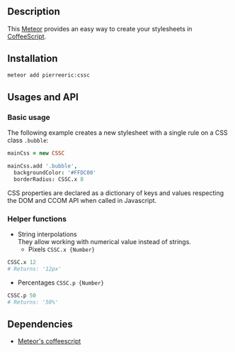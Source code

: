 ## Description
This [Meteor](https://www.meteor.com/) provides an easy way to create your stylesheets in [CoffeeScript](http://coffeescript.org/).

## Installation
```bash
meteor add pierreeric:cssc
```

## Usages and API
### Basic usage
The following example creates a new stylesheet with a single rule on a CSS
class `.bubble`:

```coffee
mainCss = new CSSC

mainCss.add '.bubble',
  backgroundColor: '#FFDC00'
  borderRadius: CSSC.x 8
```

CSS properties are declared as a dictionary of keys and values respecting
the DOM and CCOM API when called in Javascript.

### Helper functions
* String interpolations<br>
  They allow working with numerical value instead of strings.
  * Pixels `CSSC.x {Number}`
```coffee
CSSC.x 12
# Returns: '12px'
```
  * Percentages `CSSC.p {Number}`
```coffee
CSSC.p 50
# Returns: '50%'
```

## Dependencies
* [Meteor's coffeescript](https://atmospherejs.com/meteor/coffeescript)
